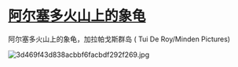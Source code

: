 # [阿尔塞多火山上的象龟](https://github.com/jaaleng/gitblog/issues/33)

阿尔塞多火山上的象龟，加拉帕戈斯群岛 ( Tui De Roy/Minden Pictures)

![3d469f43d838acbbf6facbdf292f269.jpg](https://i.loli.net/2019/07/31/5d418c3d51d2f37038.jpg)